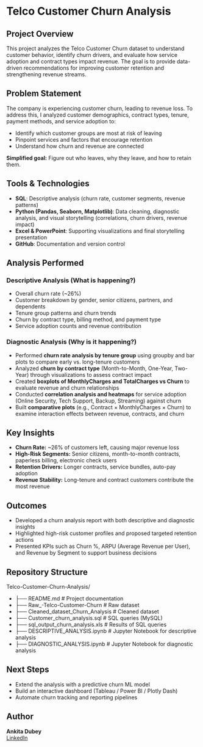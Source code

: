# Telco Customer Churn Analysis

## Project Overview
This project analyzes the Telco Customer Churn dataset to understand customer behavior, identify churn drivers, and evaluate how service adoption and contract types impact revenue. The goal is to provide data-driven recommendations for improving customer retention and strengthening revenue streams.

## Problem Statement
The company is experiencing customer churn, leading to revenue loss. To address this, I analyzed customer demographics, contract types, tenure, payment methods, and service adoption to:

- Identify which customer groups are most at risk of leaving  
- Pinpoint services and factors that encourage retention  
- Understand how churn and revenue are connected  

**Simplified goal:** Figure out who leaves, why they leave, and how to retain them.

## Tools & Technologies
- **SQL**: Descriptive analysis (churn rate, customer segments, revenue patterns)  
- **Python (Pandas, Seaborn, Matplotlib)**: Data cleaning, diagnostic analysis, and visual storytelling (correlations, churn drivers, revenue impact)  
- **Excel & PowerPoint**: Supporting visualizations and final storytelling presentation  
- **GitHub**: Documentation and version control  

## Analysis Performed

### Descriptive Analysis (What is happening?)
- Overall churn rate (~26%)  
- Customer breakdown by gender, senior citizens, partners, and dependents  
- Tenure group patterns and churn trends  
- Churn by contract type, billing method, and payment type  
- Service adoption counts and revenue contribution  

### Diagnostic Analysis (Why is it happening?)
- Performed **churn rate analysis by tenure group** using groupby and bar plots to compare early vs. long-tenure customers  
- Analyzed **churn by contract type** (Month-to-Month, One-Year, Two-Year) through visualizations to assess contract impact  
- Created **boxplots of MonthlyCharges and TotalCharges vs Churn** to evaluate revenue and churn relationships  
- Conducted **correlation analysis and heatmaps** for service adoption (Online Security, Tech Support, Backup, Streaming) against churn  
- Built **comparative plots** (e.g., Contract × MonthlyCharges × Churn) to examine interaction effects between revenue, contracts, and churn  

## Key Insights
- **Churn Rate:** ~26% of customers left, causing major revenue loss  
- **High-Risk Segments:** Senior citizens, month-to-month contracts, paperless billing, electronic check users  
- **Retention Drivers:** Longer contracts, service bundles, auto-pay adoption  
- **Revenue Stability:** Long-tenure and contract customers contribute the most revenue  

## Outcomes
- Developed a churn analysis report with both descriptive and diagnostic insights  
- Highlighted high-risk customer profiles and proposed targeted retention actions  
- Presented KPIs such as Churn %, ARPU (Average Revenue per User), and Revenue by Segment to support business decisions  

## Repository Structure
Telco-Customer-Churn-Analysis/
- ├── README.md                       # Project documentation
- ├── Raw_-Telco-Customer-Churn       # Raw dataset
- ├── Cleaned_dataset_Churn_Analysis  # Cleaned dataset
- ├── Customer_churn_analysis.sql     # SQL queries (MySQL)
- ├── sql_output_churn_analysis.xls   # Results of SQL queries
- ├── DESCRIPTIVE_ANALYSIS.ipynb      # Jupyter Notebook for descriptive analysis
- ├── DIAGNOSTIC_ANALYSIS.ipynb       # Jupyter Notebook for diagnostic analysis



## Next Steps
- Extend the analysis with a predictive churn ML model  
- Build an interactive dashboard (Tableau / Power BI / Plotly Dash)  
- Automate churn tracking and reporting pipelines  

## Author
**Ankita Dubey**  
[LinkedIn](https://www.linkedin.com/in/ankita-dubey-985125309/)
